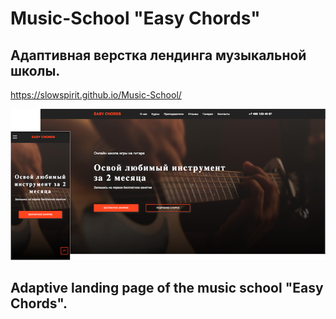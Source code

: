 # Music-School "Easy Chords"
## Адаптивная верстка лендинга музыкальной школы.

https://slowspirit.github.io/Music-School/

<img src="./music-school.png">

## Adaptive landing page of the music school "Easy Chords".
